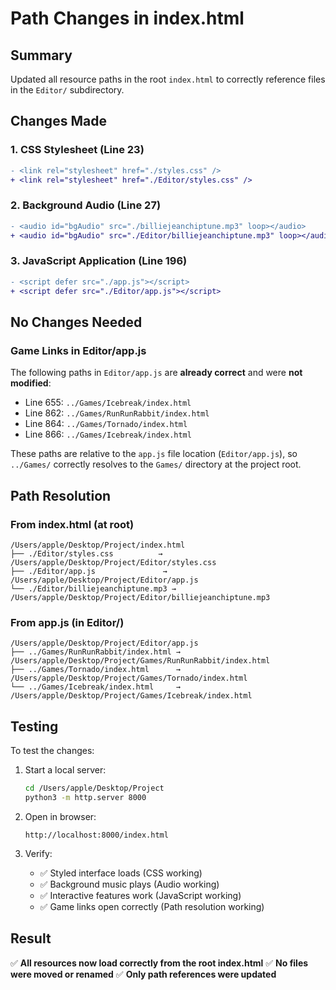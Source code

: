 # Path Changes in index.html

## Summary
Updated all resource paths in the root `index.html` to correctly reference files in the `Editor/` subdirectory.

## Changes Made

### 1. CSS Stylesheet (Line 23)
```diff
- <link rel="stylesheet" href="./styles.css" />
+ <link rel="stylesheet" href="./Editor/styles.css" />
```

### 2. Background Audio (Line 27)
```diff
- <audio id="bgAudio" src="./billiejeanchiptune.mp3" loop></audio>
+ <audio id="bgAudio" src="./Editor/billiejeanchiptune.mp3" loop></audio>
```

### 3. JavaScript Application (Line 196)
```diff
- <script defer src="./app.js"></script>
+ <script defer src="./Editor/app.js"></script>
```

## No Changes Needed

### Game Links in Editor/app.js
The following paths in `Editor/app.js` are **already correct** and were **not modified**:

- Line 655: `../Games/Icebreak/index.html`
- Line 862: `../Games/RunRunRabbit/index.html`
- Line 864: `../Games/Tornado/index.html`
- Line 866: `../Games/Icebreak/index.html`

These paths are relative to the `app.js` file location (`Editor/app.js`), so `../Games/` correctly resolves to the `Games/` directory at the project root.

## Path Resolution

### From index.html (at root)
```
/Users/apple/Desktop/Project/index.html
├── ./Editor/styles.css          → /Users/apple/Desktop/Project/Editor/styles.css
├── ./Editor/app.js               → /Users/apple/Desktop/Project/Editor/app.js
└── ./Editor/billiejeanchiptune.mp3 → /Users/apple/Desktop/Project/Editor/billiejeanchiptune.mp3
```

### From app.js (in Editor/)
```
/Users/apple/Desktop/Project/Editor/app.js
├── ../Games/RunRunRabbit/index.html → /Users/apple/Desktop/Project/Games/RunRunRabbit/index.html
├── ../Games/Tornado/index.html      → /Users/apple/Desktop/Project/Games/Tornado/index.html
└── ../Games/Icebreak/index.html     → /Users/apple/Desktop/Project/Games/Icebreak/index.html
```

## Testing

To test the changes:

1. Start a local server:
   ```bash
   cd /Users/apple/Desktop/Project
   python3 -m http.server 8000
   ```

2. Open in browser:
   ```
   http://localhost:8000/index.html
   ```

3. Verify:
   - ✅ Styled interface loads (CSS working)
   - ✅ Background music plays (Audio working)
   - ✅ Interactive features work (JavaScript working)
   - ✅ Game links open correctly (Path resolution working)

## Result

✅ **All resources now load correctly from the root index.html**
✅ **No files were moved or renamed**
✅ **Only path references were updated**